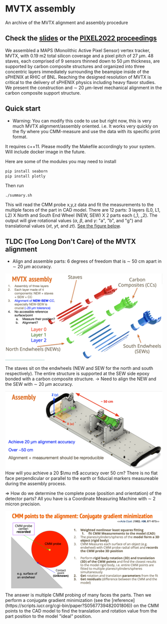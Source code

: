 # MVTX assembly
An archive of the MVTX alignment and assembly procedure
## Check the [slides](https://docs.google.com/presentation/d/1Mw-gxMG6_pSEkKxFjsVr7o5ma_s3q36b/edit?usp=sharing&ouid=115313506692148889725&rtpof=true&sd=true) or the [PIXEL2022 proceedings](https://pos.sissa.it/420/073/pdf)

We assembled a MAPS (Monolithic Active Pixel Sensor) vertex tracker, MVTX, with 0.19 m2 total silicon coverage and a pixel pitch of 27 $\mu \text{m}$. 
48 staves, each comprised of 9 sensors thinned down to 50 $\mu \text{m}$ thickness, are supported by carbon composite structures and organized into three concentric layers immediately surrounding the beampipe inside of the sPHENIX at RHIC of BNL. 
Reaching the designed resolution of MVTX is critical to the delivery of sPHENIX physics including heavy flavor studies. 
We present the construction and $\sim$ 20 $\mu \text{m}$-level mechanical alignment in the carbon composite support structure.

## Quick start
- Warning: You can modify this code to use but right now, this is very much MVTX alignment/assembly oriented. i.e. It works very quickly on the fly where you CMM-measure and use the data with its specific print format.

It requires c++11.
Please modify the Makefile accordingly to your system.
Will include docker image in the future.

Here are some of the modules you may need to install
```
pip install seaborn 
pip install plotly
```
Then run
```
./summary.sh
```

This will read the CMM probe x,y,z data and fit the measurements to the multiple faces of the part in CAD model.
There are 12 parts: 3 layers (L0, L1, L2) X North and South End Wheel (NEW, SEW) X 2 parts each (_1, _2).
The output will give rotational values ($\alpha$, $\beta$, and $\gamma$: "a", "b", and "g") and translational values ($xt$, $yt$, and $zt$).
[See the figure below](#detector-alignment-challenge).

## TLDC (Too Long Don't Care) of the MVTX alignment
- Align and assemble parts: 6 degrees of freedom that is $\sim$ 50 cm apart in $\sim$ 20 $\mu m$ accuracy.
<div id="mvtx-assembly">
<img src="https://github.com/gboon18/MVTX/blob/main/images/MVTX_assembly.png?raw=true" alt="MVTX assembly"> 
</div>

The staves sit on the endwheels (NEW and SEW for the north and south respectively).
The entire structure is supported at the SEW side epoxy bonded with a carbon composite structure.
$\rightarrow$
Need to align the NEW and the SEW with $\sim$ 20 $\mu m$ accuracy.

<div id="detector-alignment-challenge">
<img src="https://github.com/gboon18/MVTX/blob/main/images/Alignment_challenge.png?raw=true" alt="Detector Alignment Challenge"> 
</div>
How will you achieve a 20 $\mu m$ accuracy over 50 cm? There is no flat face perpendicular or parallel to the earth or fiducial markers measureable during the assembly process.

$\Rightarrow$ How do we determine the complete pose (position and orientation) of the detector parts? All you have is a Coordinate Measuring Machine with $\sim$ 2 micron precision.

<img src="https://github.com/gboon18/MVTX/blob/main/images/CMM.png" alt="CMM"> 
The answer is multiple CMM probing of many faces the parts.
Then we perform a conjugate gradient minimization (see the [reference](https://scripts.iucr.org/cgi-bin/paper?S0567739482001806))
on the CMM points to the CAD model to find the translation and rotation value from the part position to the model "ideal" position.
